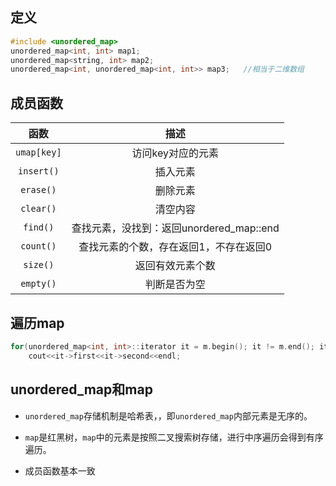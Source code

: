 ## 定义
```c++
#include <unordered_map>
unordered_map<int, int> map1;
unordered_map<string, int> map2;
unordered_map<int, unordered_map<int, int>> map3;   //相当于二维数组
```

## 成员函数
|    函数     |                   描述                   |
| :---------: | :--------------------------------------: |
| `umap[key]` |            访问key对应的元素             |
| `insert()`  |                 插入元素                 |
|  `erase()`  |                 删除元素                 |
|  `clear()`  |                 清空内容                 |
|  `find()`   | 查找元素，没找到：返回unordered_map::end |
|  `count()`  |  查找元素的个数，存在返回1，不存在返回0  |
|  `size()`   |             返回有效元素个数             |
|  `empty()`  |               判断是否为空               |


## 遍历map
```c++
for(unordered_map<int, int>::iterator it = m.begin(); it != m.end(); it++)
    cout<<it->first<<it->second<<endl;
```

## unordered_map和map

- `unordered_map`存储机制是哈希表，，即`unordered_map`内部元素是无序的。

- `map`是红黑树，`map`中的元素是按照二叉搜索树存储，进行中序遍历会得到有序遍历。
- 成员函数基本一致